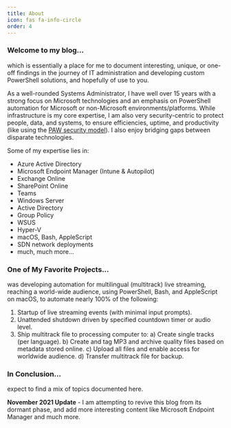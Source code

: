 ```yaml
---
title: About
icon: fas fa-info-circle
order: 4
---
```


### Welcome to my blog...
which is essentially a place for me to document interesting, unique, or one-off findings in the journey of IT administration and developing custom PowerShell solutions, and hopefully of use to you.

As a well-rounded Systems Administrator, I have well over 15 years with a strong focus on Microsoft technologies and an emphasis on PowerShell automation for Microsoft or non-Microsoft environments/platforms. While infrastructure is my core expertise, I am also very security-centric to protect people, data, and systems, to ensure efficiencies, uptime, and productivity (like using the [PAW security model](https://aka.ms/CyberPAW)). I also enjoy bridging gaps between disparate technologies.

Some of my expertise lies in:

* Azure Active Directory
* Microsoft Endpoint Manager (Intune & Autopilot)
* Exchange Online
* SharePoint Online
* Teams
* Windows Server
* Active Directory
* Group Policy
* WSUS
* Hyper-V
* macOS, Bash, AppleScript
* SDN network deployments
* much, much more...

### One of My Favorite Projects...
was developing automation for multilingual (multitrack) live streaming, reaching a world-wide audience, using PowerShell, Bash, and AppleScript on macOS, to automate nearly 100% of the following:

1) Startup of live streaming events (with minimal input prompts).
2) Unattended shutdown driven by specified countdown timer or audio level.
3) Ship multitrack file to processing computer to:
    a) Create single tracks (per language).
    b) Create and tag MP3 and archive quality files based on metadata stored online.
    c) Upload all files and enable access for worldwide audience.
    d) Transfer multitrack file for backup.

### In Conclusion...

expect to find a mix of topics documented here.


**November 2021 Update** - I am attempting to revive this blog from its dormant phase, and add more interesting content like Microsoft Endpoint Manager and much more.
